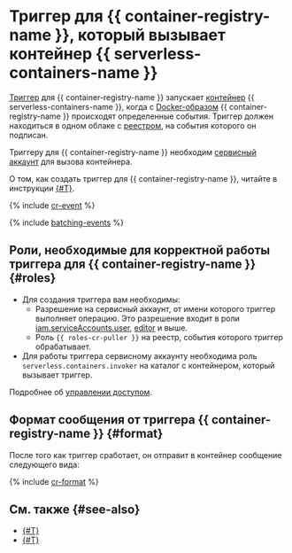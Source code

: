 # Триггер для {{ container-registry-name }}, который вызывает контейнер {{ serverless-containers-name }}

[Триггер](../trigger/) для {{ container-registry-name }} запускает [контейнер](../container.md) {{ serverless-containers-name }}, когда с [Docker-образом](../../../container-registry/concepts/docker-image.md) {{ container-registry-name }} происходят определенные события. Триггер должен находиться в одном облаке с [реестром](../../../container-registry/concepts/registry.md), на события которого он подписан.

Триггеру для {{ container-registry-name }} необходим [сервисный аккаунт](../../../iam/concepts/users/service-accounts.md) для вызова контейнера.

О том, как создать триггер для {{ container-registry-name }}, читайте в инструкции [{#T}](../../operations/cr-trigger-create.md).

{% include [cr-event](../../../_includes/functions/cr-event.md) %}

{% include [batching-events](../../../_includes/serverless-containers/batching-events.md) %}

## Роли, необходимые для корректной работы триггера для {{ container-registry-name }} {#roles}

* Для создания триггера вам необходимы:
    * Разрешение на сервисный аккаунт, от имени которого триггер выполняет операцию. Это разрешение входит в роли [iam.serviceAccounts.user](../../../iam/security/index.md#iam-serviceAccounts-user), [editor](../../../iam/roles-reference.md#editor) и выше.
    * Роль `{{ roles-cr-puller }}` на реестр, события которого триггер обрабатывает.
* Для работы триггера сервисному аккаунту необходима роль `serverless.containers.invoker` на каталог с контейнером, который вызывает триггер.

Подробнее об [управлении доступом](../../security/index.md).

## Формат сообщения от триггера {{ container-registry-name }} {#format}

После того как триггер сработает, он отправит в контейнер сообщение следующего вида:

{% include [cr-format](../../../_includes/functions/cr-format.md) %}

## См. также {#see-also}

* [{#T}](../../../functions/concepts/trigger/cr-trigger.md)
* [{#T}](../../../api-gateway/concepts/trigger/cr-trigger.md)
